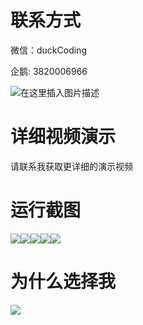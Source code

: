 # 联系方式

微信：duckCoding

企鹅: 3820006966

![在这里插入图片描述](http://upload.cxycsx.vip/91ab4bcb4f2c4c6db86365bb6d6e9c62.jpeg)

# 详细视频演示

请联系我获取更详细的演示视频

# 运行截图

![](http://www.bysj52.com/uploadfile/ueditor/image/202306/%E6%AF%95%E8%AE%BEssm574%E5%9F%BA%E4%BA%8EWeb%E7%9A%84%E6%B1%BD%E8%BD%A6%E5%AE%A2%E8%BF%90%E8%AE%A2%E7%A5%A8%E7%B3%BB%E7%BB%9F%E7%9A%84+vue%E6%AF%95%E4%B8%9A%E8%AE%BE%E8%AE%A1/4.png)![](http://www.bysj52.com/uploadfile/ueditor/image/202306/%E6%AF%95%E8%AE%BEssm574%E5%9F%BA%E4%BA%8EWeb%E7%9A%84%E6%B1%BD%E8%BD%A6%E5%AE%A2%E8%BF%90%E8%AE%A2%E7%A5%A8%E7%B3%BB%E7%BB%9F%E7%9A%84+vue%E6%AF%95%E4%B8%9A%E8%AE%BE%E8%AE%A1/2.png)![](http://www.bysj52.com/uploadfile/ueditor/image/202306/%E6%AF%95%E8%AE%BEssm574%E5%9F%BA%E4%BA%8EWeb%E7%9A%84%E6%B1%BD%E8%BD%A6%E5%AE%A2%E8%BF%90%E8%AE%A2%E7%A5%A8%E7%B3%BB%E7%BB%9F%E7%9A%84+vue%E6%AF%95%E4%B8%9A%E8%AE%BE%E8%AE%A1/5.png)![](http://www.bysj52.com/uploadfile/ueditor/image/202306/%E6%AF%95%E8%AE%BEssm574%E5%9F%BA%E4%BA%8EWeb%E7%9A%84%E6%B1%BD%E8%BD%A6%E5%AE%A2%E8%BF%90%E8%AE%A2%E7%A5%A8%E7%B3%BB%E7%BB%9F%E7%9A%84+vue%E6%AF%95%E4%B8%9A%E8%AE%BE%E8%AE%A1/3.png)![](http://www.bysj52.com/uploadfile/ueditor/image/202306/%E6%AF%95%E8%AE%BEssm574%E5%9F%BA%E4%BA%8EWeb%E7%9A%84%E6%B1%BD%E8%BD%A6%E5%AE%A2%E8%BF%90%E8%AE%A2%E7%A5%A8%E7%B3%BB%E7%BB%9F%E7%9A%84+vue%E6%AF%95%E4%B8%9A%E8%AE%BE%E8%AE%A1/1.png)

# 为什么选择我

![](http://upload.cxycsx.vip/%E7%A8%8B%E5%BA%8F%E8%AE%BE%E8%AE%A1.png)

